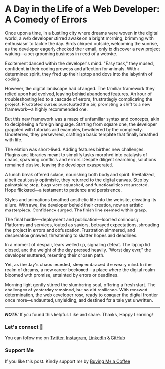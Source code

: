 # A Day in the Life of a Web Developer: A Comedy of Errors

Once upon a time, in a bustling city where dreams were woven in the digital world, a web developer stirred awake on a bright morning, brimming with enthusiasm to tackle the day. Birds chirped outside, welcoming the sunrise, as the developer eagerly checked their email, only to discover a new project waiting—a pet grooming business in need of a website.

Excitement danced within the developer's mind. "Easy task," they mused, confident in their coding prowess and affection for animals. With a determined spirit, they fired up their laptop and dove into the labyrinth of coding.

However, the digital landscape had changed. The familiar framework they relied upon had evolved, leaving behind abandoned features. An hour of troubleshooting led to a cascade of errors, frustratingly complicating the project. Frustrated curses punctuated the air, prompting a shift to a new framework—a highly recommended one.

But this new framework was a maze of unfamiliar syntax and concepts, akin to deciphering a foreign language. Starting from square one, the developer grappled with tutorials and examples, bewildered by the complexity. Undeterred, they persevered, crafting a basic template that finally breathed with life.

The elation was short-lived. Adding features birthed new challenges. Plugins and libraries meant to simplify tasks morphed into catalysts of chaos, spawning conflicts and errors. Despite diligent searching, solutions remained elusive, leaving the developer exasperated.

A lunch break offered solace, nourishing both body and spirit. Revitalized, albeit cautiously optimistic, they returned to the digital canvas. Step by painstaking step, bugs were squashed, and functionalities resurrected. Hope flickered—a testament to patience and persistence.

Styles and animations breathed aesthetic life into the website, elevating its allure. With awe, the developer beheld their creation, now an artistic masterpiece. Confidence surged. The finish line seemed within grasp.

The final hurdle—deployment and publication—loomed ominously. Platforms and services, touted as saviors, betrayed expectations, shrouding the project in errors and obfuscation. Frustration simmered, and desperation gnawed, threatening to shatter hopes and deadlines.

In a moment of despair, tears welled up, signaling defeat. The laptop lid closed, and the weight of the day pressed heavily. "Worst day ever," the developer muttered, resenting their chosen path.

Yet, as the day's chaos receded, sleep embraced the weary mind. In the realm of dreams, a new career beckoned—a place where the digital realm bloomed with promise, untainted by errors or deadlines.

Morning light gently stirred the slumbering soul, offering a fresh start. The challenges of yesterday remained, but so did resilience. With renewed determination, the web developer rose, ready to conquer the digital frontier once more—undaunted, unyielding, and destined for a tale yet unwritten.

---

**_NOTE:_** If you found this helpful. Like and share. Thanks, Happy Learning!

### Let's connect 💜

You can follow me on [Twitter](https://twitter.com/MrDanishSaleem), [Instagram](https://www.instagram.com/mrdanishsaleem/), [LinkedIn](https://www.linkedin.com/in/mrdanishsaleem/) & [GitHub](https://github.com/mrdanishsaleem/)

### Support Me

If you like this post. Kindly support me by [Buying Me a Coffee](https://www.buymeacoffee.com/mrdanishsaleem)
